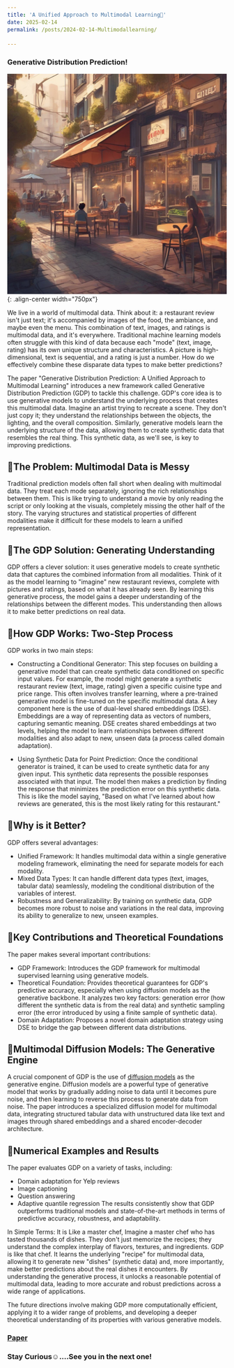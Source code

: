```yaml
---
title: 'A Unified Approach to Multimodal Learning👀'
date: 2025-02-14
permalink: /posts/2024-02-14-Multimodallearning/

---
```

### Generative Distribution Prediction!

![alt text](image-1.png){: .align-center width="750px"}

We live in a world of multimodal data. Think about it: a restaurant review isn't just text; it's accompanied by images of the food, the ambiance, and maybe even the menu. This combination of text, images, and ratings is multimodal data, and it's everywhere. Traditional machine learning models often struggle with this kind of data because each "mode" (text, image, rating) has its own unique structure and characteristics. A picture is high-dimensional, text is sequential, and a rating is just a number. How do we effectively combine these disparate data types to make better predictions?

The paper "Generative Distribution Prediction: A Unified Approach to Multimodal Learning" introduces a new framework called Generative Distribution Prediction (GDP) to tackle this challenge. GDP's core idea is to use generative models to understand the underlying process that creates this multimodal data. Imagine an artist trying to recreate a scene. They don't just copy it; they understand the relationships between the objects, the lighting, and the overall composition. Similarly, generative models learn the underlying structure of the data, allowing them to create synthetic data that resembles the real thing. This synthetic data, as we'll see, is key to improving predictions.

## 📌The Problem: Multimodal Data is Messy
Traditional prediction models often fall short when dealing with multimodal data. They treat each mode separately, ignoring the rich relationships between them. This is like trying to understand a movie by only reading the script or only looking at the visuals, completely missing the other half of the story.  The varying structures and statistical properties of different modalities make it difficult for these models to learn a unified representation.

## 📌The GDP Solution: Generating Understanding
GDP offers a clever solution: it uses generative models to create synthetic data that captures the combined information from all modalities. Think of it as the model learning to "imagine" new restaurant reviews, complete with pictures and ratings, based on what it has already seen. By learning this generative process, the model gains a deeper understanding of the relationships between the different modes. This understanding then allows it to make better predictions on real data.

## 📌How GDP Works: Two-Step Process
GDP works in two main steps:

- Constructing a Conditional Generator: This step focuses on building a generative model that can create synthetic data conditioned on specific input values. For example, the model might generate a synthetic restaurant review (text, image, rating) given a specific cuisine type and price range.  This often involves transfer learning, where a pre-trained generative model is fine-tuned on the specific multimodal data. A key component here is the use of dual-level shared embeddings (DSE).  Embeddings are a way of representing data as vectors of numbers, capturing semantic meaning. DSE creates shared embeddings at two levels, helping the model to learn relationships between different modalities and also adapt to new, unseen data (a process called domain adaptation).

- Using Synthetic Data for Point Prediction: Once the conditional generator is trained, it can be used to create synthetic data for any given input. This synthetic data represents the possible responses associated with that input.  The model then makes a prediction by finding the response that minimizes the prediction error on this synthetic data. This is like the model saying, "Based on what I've learned about how reviews are generated, this is the most likely rating for this restaurant."

## 📌Why is it Better?
GDP offers several advantages:

- Unified Framework: It handles multimodal data within a single generative modeling framework, eliminating the need for separate models for each modality.
- Mixed Data Types: It can handle different data types (text, images, tabular data) seamlessly, modeling the conditional distribution of the variables of interest.
- Robustness and Generalizability: By training on synthetic data, GDP becomes more robust to noise and variations in the real data, improving its ability to generalize to new, unseen examples.

## 📌Key Contributions and Theoretical Foundations
The paper makes several important contributions:

- GDP Framework: Introduces the GDP framework for multimodal supervised learning using generative models.
- Theoretical Foundation: Provides theoretical guarantees for GDP's predictive accuracy, especially when using diffusion models as the generative backbone. It analyzes two key factors: generation error (how different the synthetic data is from the real data) and synthetic sampling error (the error introduced by using a finite sample of synthetic data).
- Domain Adaptation: Proposes a novel domain adaptation strategy using DSE to bridge the gap between different data distributions.

## 📌Multimodal Diffusion Models: The Generative Engine
A crucial component of GDP is the use of [diffusion models](https://www.ionio.ai/blog/beginners-guide-to-diffusion-models-and-generative-ai) as the generative engine. Diffusion models are a powerful type of generative model that works by gradually adding noise to data until it becomes pure noise, and then learning to reverse this process to generate data from noise. The paper introduces a specialized diffusion model for multimodal data, integrating structured tabular data with unstructured data like text and images through shared embeddings and a shared encoder-decoder architecture.   

## 📌Numerical Examples and Results
The paper evaluates GDP on a variety of tasks, including:

- Domain adaptation for Yelp reviews
- Image captioning
- Question answering
- Adaptive quantile regression
The results consistently show that GDP outperforms traditional models and state-of-the-art methods in terms of predictive accuracy, robustness, and adaptability.

In Simple Terms: It is Like a master chef, Imagine a master chef who has tasted thousands of dishes. They don't just memorize the recipes; they understand the complex interplay of flavors, textures, and ingredients. GDP is like that chef. It learns the underlying "recipe" for multimodal data, allowing it to generate new "dishes" (synthetic data) and, more importantly, make better predictions about the real dishes it encounters. By understanding the generative process, it unlocks a reasonable potential of multimodal data, leading to more accurate and robust predictions across a wide range of applications.

The future directions involve making GDP more computationally efficient, applying it to a wider range of problems, and developing a deeper theoretical understanding of its properties with various generative models.

### [Paper](https://arxiv.org/pdf/2502.07090)

### Stay Curious☺️….See you in the next one!

